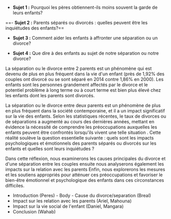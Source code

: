 
- **Sujet 1 :** Pourquoi les pères obtiennent-ils moins souvent la garde de leurs enfants?

==- **Sujet 2 :** Parents séparés ou divorcés : quelles peuvent être les inquiétudes des enfants?==

- **Sujet 3 :** Comment aider les enfants à affronter  une séparation ou un divorce?

- **Sujet 4 :** Que dire à des enfants au sujet de notre séparation ou  notre divorce?



La séparation ou le divorce entre 2 parents est un phénomène qui est devenu de plus en plus fréquent dans la vie d'un enfant (près de 1,92% des couples ont divorcé ou se sont séparé en 2014 contre 1,86% en 2000). Les enfants sont les personnes grandement affectés   par le divorce et le potentiel problème à long terme ou à court terme est bien plus élevé chez les enfants dont les parents sont divorcés. 

La séparation ou le divorce entre deux parents est un phénomène de plus en plus fréquent dans la société contemporaine, et il a un impact significatif sur la vie des enfants. Selon les statistiques récentes, le taux de divorces ou de séparations a augmenté au cours des dernières années, mettant en évidence la nécessité de comprendre les préoccupations auxquelles les enfants peuvent être confrontés lorsqu'ils vivent une telle situation . Cette réalité soulève la question essentielle suivante : quels sont les impacts psychologiques et émotionnels des parents séparés ou divorcés sur les enfants  et quelles sont leurs inquiétudes ?

Dans cette réflexion, nous examinerons les causes principales du divorce et d'une séparation entre les couples ensuite nous analyserons également les impacts sur la relation avec les parents Enfin, nous explorerons les mesures et les soutiens appropriés pour atténuer ces préoccupations et favoriser le bien-être émotionnel et psychologique des enfants dans ces circonstances difficiles.

- Introduction (Peres) - Body - Cause du divorce/separation (Breal) 
- Impact sur les relation avec les parents (Ariel, Mahouna) 
- Impact sur la vie social de l'enfant (Daniel, Mangara) 
- Conclusion (Wahab)